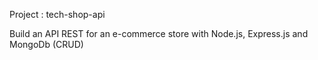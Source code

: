Project : tech-shop-api

Build an API REST for an e-commerce store with Node.js, Express.js and MongoDb (CRUD)